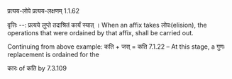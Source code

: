 

 प्रत्यय-लोपे प्रत्यय-लक्षणम् 1.1.62 


वृत्तिः --: प्रत्यये लुप्ते तदाश्रितं कार्यं स्यात् । When an affix takes लोपः(elision), the operations that were ordained by that affix, shall be carried out. 


Continuing from above example: कति + जस् = कति 7.1.22 – At this stage, a गुणः replacement is ordained for the 


कारः of कति by 7.3.109 


